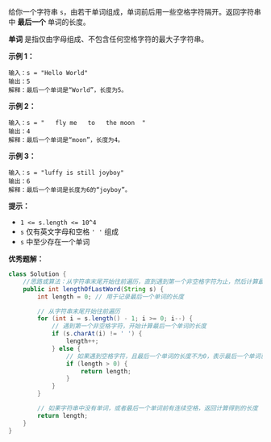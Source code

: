 给你一个字符串 `s`，由若干单词组成，单词前后用一些空格字符隔开。返回字符串中 **最后一个** 单词的长度。

**单词** 是指仅由字母组成、不包含任何空格字符的最大子字符串。

**示例 1：**

```
输入：s = "Hello World"
输出：5
解释：最后一个单词是“World”，长度为5。

```

**示例 2：**

```
输入：s = "   fly me   to   the moon  "
输出：4
解释：最后一个单词是“moon”，长度为4。

```

**示例 3：**

```
输入：s = "luffy is still joyboy"
输出：6
解释：最后一个单词是长度为6的“joyboy”。

```

**提示：**

- `1 <= s.length <= 10^4`
- `s` 仅有英文字母和空格 `' '` 组成
- `s` 中至少存在一个单词

**优秀题解：**

```java
class Solution {
    //思路或算法：从字符串末尾开始往前遍历，直到遇到第一个非空格字符为止，然后计算最后一个单词的长度。
    public int lengthOfLastWord(String s) {
        int length = 0; // 用于记录最后一个单词的长度

        // 从字符串末尾开始往前遍历
        for (int i = s.length() - 1; i >= 0; i--) {
            // 遇到第一个非空格字符，开始计算最后一个单词的长度
            if (s.charAt(i) != ' ') {
                length++;
            } else {
                // 如果遇到空格字符，且最后一个单词的长度不为0，表示最后一个单词已计算完毕，直接返回长度
                if (length > 0) {
                    return length;
                }
            }
        }

        // 如果字符串中没有单词，或者最后一个单词前有连续空格，返回计算得到的长度
        return length;
    }
}
```